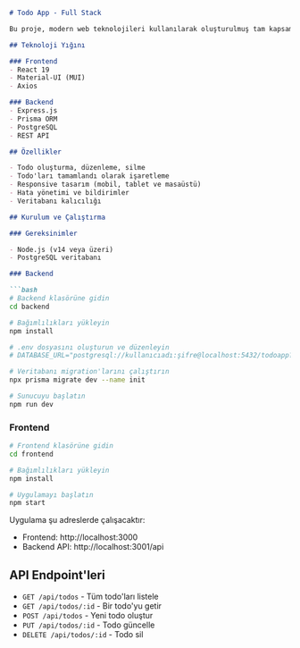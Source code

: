 
```markdown
# Todo App - Full Stack

Bu proje, modern web teknolojileri kullanılarak oluşturulmuş tam kapsamlı bir Todo List uygulamasıdır. Kullanıcıların görevleri oluşturmasına, düzenlemesine, silmesine ve tamamlandı olarak işaretlemesine olanak tanır.

## Teknoloji Yığını

### Frontend
- React 19
- Material-UI (MUI)
- Axios

### Backend
- Express.js
- Prisma ORM
- PostgreSQL
- REST API

## Özellikler

- Todo oluşturma, düzenleme, silme
- Todo'ları tamamlandı olarak işaretleme
- Responsive tasarım (mobil, tablet ve masaüstü)
- Hata yönetimi ve bildirimler
- Veritabanı kalıcılığı

## Kurulum ve Çalıştırma

### Gereksinimler

- Node.js (v14 veya üzeri)
- PostgreSQL veritabanı

### Backend

```bash
# Backend klasörüne gidin
cd backend

# Bağımlılıkları yükleyin
npm install

# .env dosyasını oluşturun ve düzenleyin
# DATABASE_URL="postgresql://kullanıcıadı:şifre@localhost:5432/todoapp?schema=public"

# Veritabanı migration'larını çalıştırın
npx prisma migrate dev --name init

# Sunucuyu başlatın
npm run dev
```

### Frontend

```bash
# Frontend klasörüne gidin
cd frontend

# Bağımlılıkları yükleyin
npm install

# Uygulamayı başlatın
npm start
```

Uygulama şu adreslerde çalışacaktır:
- Frontend: http://localhost:3000
- Backend API: http://localhost:3001/api

## API Endpoint'leri

- `GET /api/todos` - Tüm todo'ları listele
- `GET /api/todos/:id` - Bir todo'yu getir
- `POST /api/todos` - Yeni todo oluştur
- `PUT /api/todos/:id` - Todo güncelle
- `DELETE /api/todos/:id` - Todo sil
```